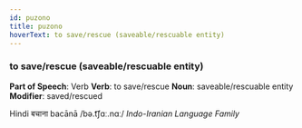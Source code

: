 ```yaml
---
id: puzono
title: puzono
hoverText: to save/rescue (saveable/rescuable entity)
---
```


### to save/rescue (saveable/rescuable entity)

**Part of Speech**: Verb
**Verb**: to save/rescue
**Noun**: saveable/rescuable entity
**Modifier**: saved/rescued

Hindi बचाना bacānā /bə.t͡ʃɑː.nɑː/
*Indo-Iranian Language Family*